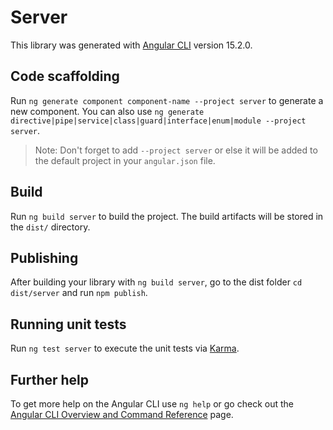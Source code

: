 # Server

This library was generated with [Angular CLI](https://github.com/angular/angular-cli) version 15.2.0.

## Code scaffolding

Run `ng generate component component-name --project server` to generate a new component. You can also use `ng generate directive|pipe|service|class|guard|interface|enum|module --project server`.

> Note: Don't forget to add `--project server` or else it will be added to the default project in your `angular.json` file.

## Build

Run `ng build server` to build the project. The build artifacts will be stored in the `dist/` directory.

## Publishing

After building your library with `ng build server`, go to the dist folder `cd dist/server` and run `npm publish`.

## Running unit tests

Run `ng test server` to execute the unit tests via [Karma](https://karma-runner.github.io).

## Further help

To get more help on the Angular CLI use `ng help` or go check out the [Angular CLI Overview and Command Reference](https://angular.io/cli) page.
